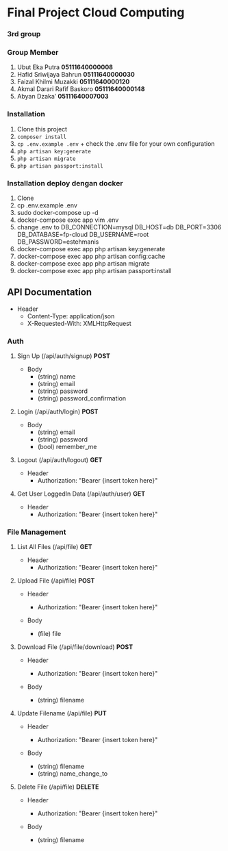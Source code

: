 # Final Project Cloud Computing
### 3rd group
### Group Member
1. Ubut Eka Putra **05111640000008**
2. Hafid Sriwijaya Bahrun **05111640000030**
3. Faizal Khilmi Muzakki **05111640000120**
4. Akmal Darari Rafif Baskoro **05111640000148**
5. Abyan Dzaka’ **05111640007003**

### Installation
1. Clone this project
2. `composer install`
3. `cp .env.example .env` + check the .env file for your own configuration
4. `php artisan key:generate`
5. `php artisan migrate`
6. `php artisan passport:install`

### Installation deploy dengan docker
1. Clone 
2. cp .env.example .env
3. sudo docker-compose up -d
4. docker-compose exec app vim .env
5. change .env to
DB_CONNECTION=mysql
DB_HOST=db
DB_PORT=3306
DB_DATABASE=fp-cloud
DB_USERNAME=root
DB_PASSWORD=estehmanis
6. docker-compose exec app php artisan key:generate
7. docker-compose exec app php artisan config:cache
8. docker-compose exec app php artisan migrate
9. docker-compose exec app php artisan passport:install


## API Documentation
- Header
  - Content-Type: application/json
  - X-Requested-With: XMLHttpRequest

### Auth
1. Sign Up (/api/auth/signup) **POST**
   - Body
     - (string) name
     - (string) email
     - (string) password
     - (string) password_confirmation

2. Login (/api/auth/login) **POST**
   - Body
     - (string) email
     - (string) password
     - (bool) remember_me

3. Logout (/api/auth/logout) **GET**
   - Header
     - Authorization: "Bearer {insert token here}"

4. Get User LoggedIn Data (/api/auth/user) **GET**
   - Header
     - Authorization: "Bearer {insert token here}"

### File Management
1. List All Files (/api/file) **GET**
   - Header
     - Authorization: "Bearer {insert token here}"

2. Upload File (/api/file) **POST**
   - Header
     - Authorization: "Bearer {insert token here}"

   - Body
     - (file) file

3. Download File (/api/file/download) **POST**
   - Header
     - Authorization: "Bearer {insert token here}"

   - Body
     - (string) filename

4. Update Filename (/api/file) **PUT**
   - Header
     - Authorization: "Bearer {insert token here}"

   - Body
     - (string) filename
     - (string) name_change_to


4. Delete File (/api/file) **DELETE**
   - Header
     - Authorization: "Bearer {insert token here}"

   - Body
     - (string) filename
